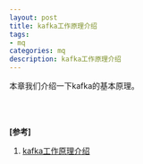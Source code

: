 ```yaml
---
layout: post
title: kafka工作原理介绍
tags:
- mq
categories: mq
description: kafka工作原理介绍
---
```


本章我们介绍一下kafka的基本原理。



<!-- more -->








<br />
<br />

**[参考]**


1. [kafka工作原理介绍](https://blog.csdn.net/qq_29186199/article/details/80827085)



<br />
<br />
<br />

